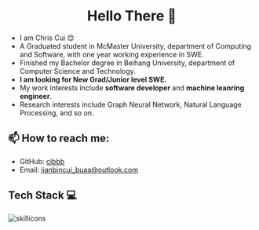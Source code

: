 <h1 align="center"> Hello There 👋 </h1>


* I am Chris Cui :blush: 
* A Graduated student in McMaster University, department of Computing and Software, with one year working experience in SWE.
* Finished my Bachelor degree in Beihang University, department of Computer Science and Technology. 
* **I am looking for New Grad/Junior level SWE.**
* My work interests include **software developer** and **machine leanring engineer**.
* Research interests include Graph Neural Network, Natural Language Processing, and so on.  


## :mailbox: How to reach me:

- GitHub: [cjbbb](https://github.com/cjbbb)
- Email: jianbincui_buaa@outlook.com

## Tech Stack :computer:

 


![skillicons](https://skillicons.dev/icons?i=java,py,c,cpp,html,css,js,bash,nodejs,mysql,sqlite,vue,react,flask,django,spring,git,maven,docker,linux,github,gitlab,heroku,aws)


</tbody>
</table>

